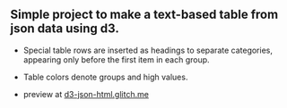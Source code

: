 ## Simple project to make a text-based table from json data using d3.

- Special table rows are inserted as headings to separate categories, appearing only before the first item in each group.

- Table colors denote groups and high values.

- preview at [d3-json-html.glitch.me](https://d3-json-html.glitch.me)
